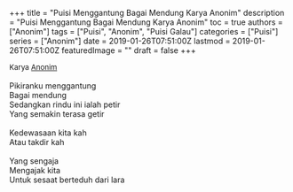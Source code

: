 +++
title = "Puisi Menggantung Bagai Mendung Karya Anonim"
description = "Puisi Menggantung Bagai Mendung Karya Anonim"
toc = true
authors = ["Anonim"]
tags = ["Puisi", "Anonim", "Puisi Galau"]
categories = ["Puisi"]
series = ["Anonim"]
date = 2019-01-26T07:51:00Z
lastmod = 2019-01-26T07:51:00Z
featuredImage = ""
draft = false
+++

<div style="text-align: justify;">
<div style="font-size: small;">Karya <a href="/authors/anonim/" target="_blank">Anonim</a></div><br />
Pikiranku menggantung<br />Bagai mendung<br />Sedangkan rindu ini ialah petir<br />Yang semakin terasa getir<br /><br />Kedewasaan kita kah<br />Atau takdir kah<br /><br />Yang sengaja<br />Mengajak kita<br />Untuk sesaat berteduh dari lara</div>
